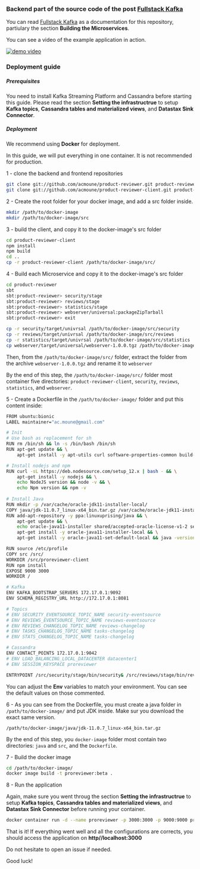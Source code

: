 ### Backend part of the source code of the post [Fullstack Kafka](http://fk.com)

You can read [Fullstack Kafka](http://fk.com) as a documentation for this repository, partiulary the section **Building the Microservices**.

You can see a video of the example application in action.

[![demo video](https://img.youtube.com/vi/g06MqWjJaCY/0.jpg)](https://www.youtube.com/watch?v=g06MqWjJaCY)


### Deployment guide

##### Prerequisites

You need to install Kafka Streaming Platform and Cassandra before starting this guide. Please read the section **Setting the infrastructrue** to setup **Kafka topics**, **Cassandra tables and materialized views**, and **Datastax Sink Connector**. 

##### Deployment

We recommend using **Docker** for deployment.

In this guide, we will put everything in one container. It is not recommended for production.

1 - clone the backend and frontend repositories

```sh
git clone git://github.com/acmoune/product-reviewer.git product-reviewer
git clone git://github.com/acmoune/product-reviewer-client.git product-reviewer-client
```

2 - Create the root folder for your docker image, and add a src folder inside.

```sh
mkdir /path/to/docker-image
mkdir /path/to/docker-image/src
```

3 - build the client, and copy it to the docker-image's src folder

```sh
cd product-reviewer-client
npm install
npm build
cd ..
cp -r product-reviewer-client /path/to/docker-image/src/
```

4 - Build each Microservice and copy it to the docker-image's src folder

```sh
cd product-reviewer
sbt
sbt:product-reviewer> security/stage
sbt:product-reviewer> reviews/stage
sbt:product-reviewer> statistics/stage
sbt:product-reviewer> webserver/universal:packageZipTarball
sbt:product-reviewer> exit

cp -r security/target/univrsal /path/to/docker-image/src/security
cp -r reviews/target/univrsal /path/to/docker-image/src/reviews
cp -r statistics/target/univrsal /path/to/docker-image/src/statistics
cp webserver/target/universal/webserver-1.0.0.tgz /path/to/docker-image/src/
```

Then, from the `/path/to/docker-image/src/` folder, extract the folder from the archive `webserver-1.0.0.tgz` and rename it to `webserver`

By the end of this step, the `/path/to/docker-image/src/` folder most container five directories: `product-reviewer-client`, `security`, `reviews`, `statistics`, and `webserver`.

5 - Create a Dockerfile in the `/path/to/docker-image/` folder and put this content inside:

```sh
FROM ubuntu:bionic
LABEL maintainer="ac.moune@gmail.com"

# Init
# Use bash as replacement for sh
RUN rm /bin/sh && ln -s /bin/bash /bin/sh
RUN apt-get update && \
    apt-get install -y apt-utils curl software-properties-common build-essential

# Install nodejs and npm
RUN curl -sL https://deb.nodesource.com/setup_12.x | bash - && \
    apt-get install -y nodejs && \
    echo NodeJS version && node -v && \
    echo Npm version && npm -v
    
# Install Java
RUN mkdir -p /var/cache/oracle-jdk11-installer-local/
COPY java/jdk-11.0.7_linux-x64_bin.tar.gz /var/cache/oracle-jdk11-installer-local/
RUN add-apt-repository -y ppa:linuxuprising/java && \
    apt-get update && \
    echo oracle-java11-installer shared/accepted-oracle-license-v1-2 select true | /usr/bin/debconf-set-selections && \
    apt-get install -y oracle-java11-installer-local && \
    apt-get install -y oracle-java11-set-default-local && java -version

RUN source /etc/profile
COPY src /src/
WORKDIR /src/proreviewer-client
RUN npm install
EXPOSE 9000 3000
WORKDIR /

# Kafka
ENV KAFKA_BOOTSTRAP_SERVERS 172.17.0.1:9092
ENV SCHEMA_REGISTRY_URL http://172.17.0.1:8081

# Topics
# ENV SECURITY_EVENTSOURCE_TOPIC_NAME security-eventsource
# ENV REVIEWS_EVENTSOURCE_TOPIC_NAME reviews-eventsource
# ENV REVIEWS_CHANGELOG_TOPIC_NAME reviews-changelog
# ENV TASKS_CHANGELOG_TOPIC_NAME tasks-changelog
# ENV STATS_CHANGELOG_TOPIC_NAME tasks-changelog

# Cassandra
ENV CONTACT_POINTS 172.17.0.1:9042
# ENV LOAD_BALANCING_LOCAL_DATACENTER datacenter1
# ENV SESSION_KEYSPACE proreviewer

ENTRYPOINT /src/security/stage/bin/security& /src/reviews/stage/bin/reviews& /src/statistics/stage/bin/statistics& /src/webserver/bin/webserver -Dhttp.port=9000& cd /src/product-reviewer-client && npm start& wait
```

You can adjust the **Env** variables to match your environment. You can see the default values on those commented.

6 - As you can see from the Dockerfile, you must create a java folder in `/path/to/docker-image/` and put JDK inside. Make sur you download the exact same version.

```
/path/to/docker-image/java/jdk-11.0.7_linux-x64_bin.tar.gz
```

By the end of this step, you `docker-image` folder most contain two directories: `java` and `src`, and the `Dockerfile`. 

7 - Build the docker image

```sh
cd /path/to/docker-image/
docker image build -t proreviewer:beta .
```

8 - Run the application

Again, make sure you went throug the section **Setting the infrastructrue** to setup **Kafka topics**, **Cassandra tables and materialized views**, and **Datastax Sink Connector** before running your container.

```sh
docker container run -d --name proreviewer -p 3000:3000 -p 9000:9000 proreviewer:beta
```

That is it! If everything went well and all the configurations are corrects, you should access the application on **http//localhost:3000**

Do not hesitate to open an issue if needed.

Good luck!




